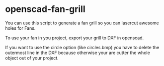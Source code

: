 # openscad-fan-grill
You can use this script to generate a fan grill so you can lasercut awesome holes for Fans.

To use your fan in you project, export your grill to DXF in openscad.

If you want to use the circle option (like circles.bmp) you have to delete the outermost line in the DXF because otherwise your are cutter the whole object out of your project.

